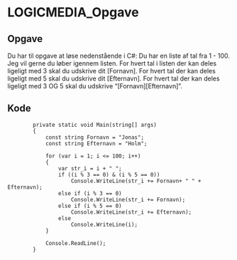 # LOGICMEDIA_Opgave
## Opgave
Du har til opgave at løse nedenstående i C#: 
   Du har en liste af tal fra 1 - 100. 
   Jeg vil gerne du løber igennem listen. 
   For hvert tal i listen der kan deles ligeligt med 3 skal du udskrive dit [Fornavn]. 
   For hvert tal der kan deles ligeligt med 5 skal du udskrive dit [Efternavn]. 
   For hvert tal der kan deles ligeligt med 3 OG 5 skal du udskrive “[Fornavn][Efternavn]”. 


## Kode
```
        private static void Main(string[] args)
        {
            const string Fornavn = "Jonas";
            const string Efternavn = "Holm";

            for (var i = 1; i <= 100; i++)
            {
                var str_i = i + " ";
                if ((i % 3 == 0) & (i % 5 == 0))
                    Console.WriteLine(str_i += Fornavn+ " " + Efternavn);
                else if (i % 3 == 0)
                    Console.WriteLine(str_i += Fornavn);
                else if (i % 5 == 0)
                    Console.WriteLine(str_i += Efternavn);
                else
                    Console.WriteLine(i);
            }

            Console.ReadLine();
        }
```
